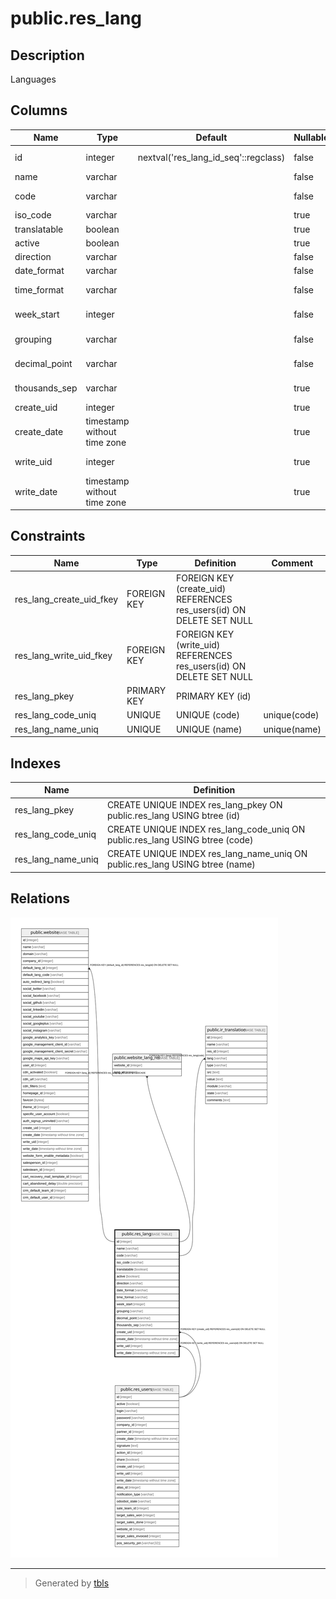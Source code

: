 # public.res_lang

## Description

Languages

## Columns

| Name | Type | Default | Nullable | Children | Parents | Comment |
| ---- | ---- | ------- | -------- | -------- | ------- | ------- |
| id | integer | nextval('res_lang_id_seq'::regclass) | false | [public.website](public.website.md) [public.website_lang_rel](public.website_lang_rel.md) |  |  |
| name | varchar |  | false |  |  | Name |
| code | varchar |  | false | [public.ir_translation](public.ir_translation.md) |  | Locale Code |
| iso_code | varchar |  | true |  |  | ISO code |
| translatable | boolean |  | true |  |  | Translatable |
| active | boolean |  | true |  |  | Active |
| direction | varchar |  | false |  |  | Direction |
| date_format | varchar |  | false |  |  | Date Format |
| time_format | varchar |  | false |  |  | Time Format |
| week_start | integer |  | false |  |  | First Day of Week |
| grouping | varchar |  | false |  |  | Separator Format |
| decimal_point | varchar |  | false |  |  | Decimal Separator |
| thousands_sep | varchar |  | true |  |  | Thousands Separator |
| create_uid | integer |  | true |  | [public.res_users](public.res_users.md) | Created by |
| create_date | timestamp without time zone |  | true |  |  | Created on |
| write_uid | integer |  | true |  | [public.res_users](public.res_users.md) | Last Updated by |
| write_date | timestamp without time zone |  | true |  |  | Last Updated on |

## Constraints

| Name | Type | Definition | Comment |
| ---- | ---- | ---------- | ------- |
| res_lang_create_uid_fkey | FOREIGN KEY | FOREIGN KEY (create_uid) REFERENCES res_users(id) ON DELETE SET NULL |  |
| res_lang_write_uid_fkey | FOREIGN KEY | FOREIGN KEY (write_uid) REFERENCES res_users(id) ON DELETE SET NULL |  |
| res_lang_pkey | PRIMARY KEY | PRIMARY KEY (id) |  |
| res_lang_code_uniq | UNIQUE | UNIQUE (code) | unique(code) |
| res_lang_name_uniq | UNIQUE | UNIQUE (name) | unique(name) |

## Indexes

| Name | Definition |
| ---- | ---------- |
| res_lang_pkey | CREATE UNIQUE INDEX res_lang_pkey ON public.res_lang USING btree (id) |
| res_lang_code_uniq | CREATE UNIQUE INDEX res_lang_code_uniq ON public.res_lang USING btree (code) |
| res_lang_name_uniq | CREATE UNIQUE INDEX res_lang_name_uniq ON public.res_lang USING btree (name) |

## Relations

![er](public.res_lang.svg)

---

> Generated by [tbls](https://github.com/k1LoW/tbls)

